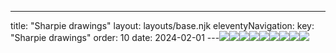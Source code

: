 ---
title: "Sharpie drawings"
layout: layouts/base.njk
eleventyNavigation:
  key: "Sharpie drawings"
  order: 10
date: 2024-02-01
---![](https://s3.eu-west-1.amazonaws.com/jessicaakerman.com/Pillars.jpeg)![](https://s3.eu-west-1.amazonaws.com/jessicaakerman.com/Jellyfish+Toby+Jug.jpeg)![](https://s3.eu-west-1.amazonaws.com/jessicaakerman.com/Eye+wall+hanging.jpeg)![](https://s3.eu-west-1.amazonaws.com/jessicaakerman.com/Basketry.jpeg)![](https://s3.eu-west-1.amazonaws.com/jessicaakerman.com/Arch+Sun.jpeg)![](https://s3.eu-west-1.amazonaws.com/jessicaakerman.com/Arch+in+hand.jpeg)![](https://s3.eu-west-1.amazonaws.com/jessicaakerman.com/Toe+to+Toe.jpg)![](https://s3.eu-west-1.amazonaws.com/jessicaakerman.com/Landscape+on+Feet.jpg)![](https://s3.eu-west-1.amazonaws.com/jessicaakerman.com/Jungled+Window.jpg)